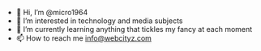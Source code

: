 - 👋 Hi, I’m @micro1964
- 👀 I’m interested in technology and media subjects
- 🌱 I’m currently learning anything that tickles my fancy at each moment
- 📫 How to reach me info@webcityz.com
<!---
micro1964/micro1964 is a ✨ special ✨ repository because its `README.md` (this file) appears on your GitHub profile.
You can click the Preview link to take a look at your changes.
--->
